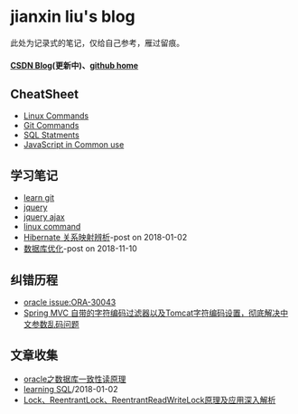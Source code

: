 # jianxin liu's blog
此处为记录式的笔记，仅给自己参考，雁过留痕。
#### [CSDN Blog](https://blog.csdn.net/csdn_shmily)(更新中)、[github home](https://github.com/jianxinliu)

## CheatSheet

- [Linux Commands](post/cheatsheet/linux.md)
- [Git Commands](post/cheatsheet/git.md)
- [SQL Statments](post/cheatsheet/sql.md)
- [JavaScript in Common use](post/cheatsheet/js.md)

## 学习笔记
- [learn git](post/learning_note/learn_git.md)
- [jquery](post/learning_note/Jquery.md)
- [jquery ajax](post/learning_note/Jquery_Ajax.md)
- [linux command](post/learning_note/LinuxCommandLine.md)
- [Hibernate 关系映射辨析](post/learning_note/hibernate_mapping.md)-post on 2018-01-02
- [数据库优化](post/learning_note/db_optimiztion.md)-post on 2018-11-10


## 纠错历程
- [oracle issue:ORA-30043](post/issue/oracle_issue_fix.md)
- [Spring MVC 自带的字符编码过滤器以及Tomcat字符编码设置，彻底解决中文参数乱码问题](http://blog.csdn.net/beauxie/article/details/53389856)


## 文章收集
- [oracle之数据库一致性读原理](http://www.cnblogs.com/Ronger/archive/2012/05/09/2492160.html)
- [learning SQL](post/learning_note/learn_sql.md)/2018-01-02
- [Lock、ReentrantLock、ReentrantReadWriteLock原理及应用深入解析](https://blog.csdn.net/u011479540/article/details/52013187)
  

